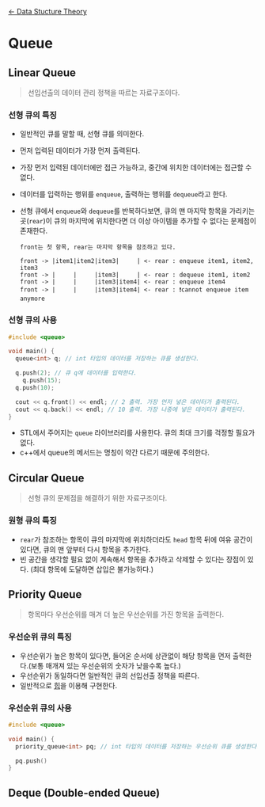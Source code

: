 [← Data Stucture Theory](../README.md)

# Queue

## Linear Queue

>선입선출의 데이터 관리 정책을 따르는 자료구조이다.

### 선형 큐의 특징

- 일반적인 큐를 말할 때, 선형 큐를 의미한다.
- 먼저 입력된 데이터가 가장 먼저 출력된다.
- 가장 먼저 입력된 데이터에만 접근 가능하고, 중간에 위치한 데이터에는 접근할 수 없다.
- 데이터를 입력하는 행위를 `enqueue`, 출력하는 행위를 `dequeue`라고 한다.
- 선형 큐에서 `enqueue`와 `dequeue`를 반복하다보면, 큐의 맨 마지막 항목을 가리키는 곳(`rear`)이 큐의 마지막에 위치한다면 더 이상 아이템을 추가할 수 없다는 문제점이 존재한다.

  ```
  front는 첫 항목, rear는 마지막 항목을 참조하고 있다.

  front -> |item1|item2|item3|     | <- rear : enqueue item1, item2, item3
  front -> |     |     |item3|     | <- rear : dequeue item1, item2
  front -> |     |     |item3|item4| <- rear : enqueue item4
  front -> |     |     |item3|item4| <- rear : ❗️cannot enqueue item anymore
  ```

### 선형 큐의 사용

```cpp
#include <queue>

void main() {
  queue<int> q; // int 타입의 데이터를 저장하는 큐를 생성한다.

  q.push(2); // 큐 q에 데이터를 입력한다.
	q.push(15);
  q.push(10);

  cout << q.front() << endl; // 2 출력. 가장 먼저 넣은 데이터가 출력된다.
  cout << q.back() << endl; // 10 출력. 가장 나중에 넣은 데이터가 출력된다.
}
```

- STL에서 주어지는 `queue` 라이브러리를 사용한다. 큐의 최대 크기를 걱정할 필요가 없다.
- c++에서 queue의 메서드는 명칭이 약간 다르기 때문에 주의한다.

## Circular Queue

>선형 큐의 문제점을 해결하기 위한 자료구조이다.

### 원형 큐의 특징

- `rear`가 참조하는 항목이 큐의 마지막에 위치하더라도 `head` 항목 뒤에 여유 공간이 있다면, 큐의 맨 앞부터 다시 항목을 추가한다.
- 빈 공간을 생각할 필요 없이 계속해서 항목을 추가하고 삭제할 수 있다는 장점이 있다. (최대 항목에 도달하면 삽입은 불가능하다.)

## Priority Queue

> 항목마다 우선순위를 매겨 더 높은 우선순위를 가진 항목을 출력한다.

### 우선순위 큐의 특징

- 우선순위가 높은 항목이 있다면, 들어온 순서에 상관없이 해당 항목을 먼저 출력한다.(보통 매개져 있는 우선순위의 숫자가 낮을수록 높다.)
- 우선순위가 동일하다면 일반적인 큐의 선입선출 정책을 따른다.
- 일반적으로 [힙](../Heap/README.md)을 이용해 구현한다.

### 우선순위 큐의 사용

```cpp
#include <queue>

void main() {
  priority_queue<int> pq; // int 타입의 데이터를 저장하는 우선순위 큐를 생성한다.

  pq.push()
}
```

## Deque (Double-ended Queue)
